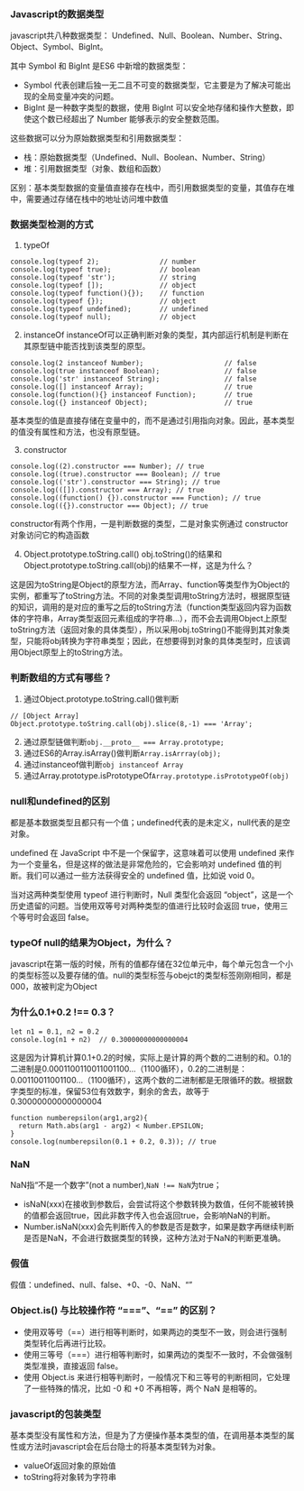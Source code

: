 ### Javascript的数据类型
javascript共八种数据类型： Undefined、Null、Boolean、Number、String、Object、Symbol、BigInt。

其中 Symbol 和 BigInt 是ES6 中新增的数据类型：
- Symbol 代表创建后独一无二且不可变的数据类型，它主要是为了解决可能出现的全局变量冲突的问题。
- BigInt 是一种数字类型的数据，使用 BigInt 可以安全地存储和操作大整数，即使这个数已经超出了 Number 能够表示的安全整数范围。

这些数据可以分为原始数据类型和引用数据类型：
- 栈：原始数据类型（Undefined、Null、Boolean、Number、String）
- 堆：引用数据类型（对象、数组和函数）

区别：基本类型数据的变量值直接存在栈中，而引用数据类型的变量，其值存在堆中，需要通过存储在栈中的地址访问堆中数值

### 数据类型检测的方式
1. typeOf
```
console.log(typeof 2);               // number
console.log(typeof true);            // boolean
console.log(typeof 'str');           // string
console.log(typeof []);              // object    
console.log(typeof function(){});    // function
console.log(typeof {});              // object
console.log(typeof undefined);       // undefined
console.log(typeof null);            // object
```

2. instanceOf
instanceOf可以正确判断对象的类型，其内部运行机制是判断在其原型链中能否找到该类型的原型。
```
console.log(2 instanceof Number);                    // false
console.log(true instanceof Boolean);                // false 
console.log('str' instanceof String);                // false 
console.log([] instanceof Array);                    // true
console.log(function(){} instanceof Function);       // true
console.log({} instanceof Object);                   // true
```
基本类型的值是直接存储在变量中的，而不是通过引用指向对象。因此，基本类型的值没有属性和方法，也没有原型链。

3. constructor
```
console.log((2).constructor === Number); // true
console.log((true).constructor === Boolean); // true
console.log(('str').constructor === String); // true
console.log(([]).constructor === Array); // true
console.log((function() {}).constructor === Function); // true
console.log(({}).constructor === Object); // true
```
constructor有两个作用，一是判断数据的类型，二是对象实例通过 constructor 对象访问它的构造函数

4. Object.prototype.toString.call()
obj.toString()的结果和Object.prototype.toString.call(obj)的结果不一样，这是为什么？

这是因为toString是Object的原型方法，而Array、function等类型作为Object的实例，都重写了toString方法。不同的对象类型调用toString方法时，根据原型链的知识，调用的是对应的重写之后的toString方法（function类型返回内容为函数体的字符串，Array类型返回元素组成的字符串…），而不会去调用Object上原型toString方法（返回对象的具体类型），所以采用obj.toString()不能得到其对象类型，只能将obj转换为字符串类型；因此，在想要得到对象的具体类型时，应该调用Object原型上的toString方法。

### 判断数组的方式有哪些？
1. 通过Object.prototype.toString.call()做判断
```
// [Object Array]
Object.prototype.toString.call(obj).slice(8,-1) === 'Array';
```
2. 通过原型链做判断`obj.__proto__ === Array.prototype;`
3. 通过ES6的Array.isArray()做判断`Array.isArrray(obj);`
4. 通过instanceof做判断`obj instanceof Array`
5. 通过Array.prototype.isPrototypeOf`Array.prototype.isPrototypeOf(obj)`

### null和undefined的区别
都是基本数据类型且都只有一个值；undefined代表的是未定义，null代表的是空对象。

undefined 在 JavaScript 中不是一个保留字，这意味着可以使用 undefined 来作为一个变量名，但是这样的做法是非常危险的，它会影响对 undefined 值的判断。我们可以通过一些方法获得安全的 undefined 值，比如说 void 0。

当对这两种类型使用 typeof 进行判断时，Null 类型化会返回 “object”，这是一个历史遗留的问题。当使用双等号对两种类型的值进行比较时会返回 true，使用三个等号时会返回 false。

### typeOf null的结果为Object，为什么？
javascript在第一版的时候，所有的值都存储在32位单元中，每个单元包含一个小的类型标签以及要存储的值。null的类型标签与obejct的类型标签刚刚相同，都是000，故被判定为Object

### 为什么0.1+0.2 !== 0.3？
```
let n1 = 0.1, n2 = 0.2
console.log(n1 + n2)  // 0.30000000000000004
```
这是因为计算机计算0.1+0.2的时候，实际上是计算的两个数的二进制的和。0.1的二进制是0.0001100110011001100...（1100循环），0.2的二进制是：0.00110011001100...（1100循环），这两个数的二进制都是无限循环的数。根据数字类型的标准，保留53位有效数字，剩余的舍去，故等于0.30000000000000004
```
function numberepsilon(arg1,arg2){
  return Math.abs(arg1 - arg2) < Number.EPSILON;
}
console.log(numberepsilon(0.1 + 0.2, 0.3)); // true
```

### NaN
NaN指“不是一个数字”(not a number),`NaN !== NaN`为true；
- isNaN(xxx)在接收到参数后，会尝试将这个参数转换为数值，任何不能被转换的值都会返回true，因此非数字传入也会返回true，会影响NaN的判断。
- Number.isNaN(xxx)会先判断传入的参数是否是数字，如果是数字再继续判断是否是NaN，不会进行数据类型的转换，这种方法对于NaN的判断更准确。

### 假值
假值：undefined、null、false、+0、-0、NaN、“”

### Object.is() 与比较操作符 “===”、“==” 的区别？
- 使用双等号（==）进行相等判断时，如果两边的类型不一致，则会进行强制类型转化后再进行比较。
- 使用三等号（===）进行相等判断时，如果两边的类型不一致时，不会做强制类型准换，直接返回 false。
- 使用 Object.is 来进行相等判断时，一般情况下和三等号的判断相同，它处理了一些特殊的情况，比如 -0 和 +0 不再相等，两个 NaN 是相等的。

### javascript的包装类型
基本类型没有属性和方法，但是为了方便操作基本类型的值，在调用基本类型的属性或方法时javascript会在后台隐士的将基本类型转为对象。

- valueOf返回对象的原始值
- toString将对象转为字符串






